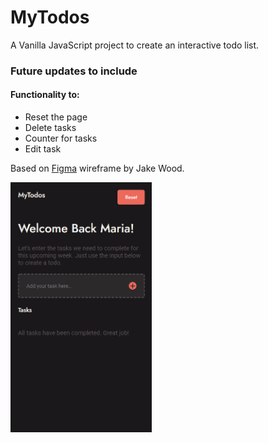 # MyTodos

A Vanilla JavaScript project to create an interactive todo list.

<h3>Future updates to include</h3>
<h4>Functionality to:</h4>
<ul>
  <li>Reset the page</li>
  <li>Delete tasks</li>
  <li>Counter for tasks</li>
  <li>Edit task</li>
</ul>

Based on [Figma](https://medium.com/@saumya.ranjan/how-to-write-a-readme-md-file-markdown-file-20cb7cbcd6f) wireframe by Jake Wood.

<img src="2022-06-15%20(3).png" height="400"/>
